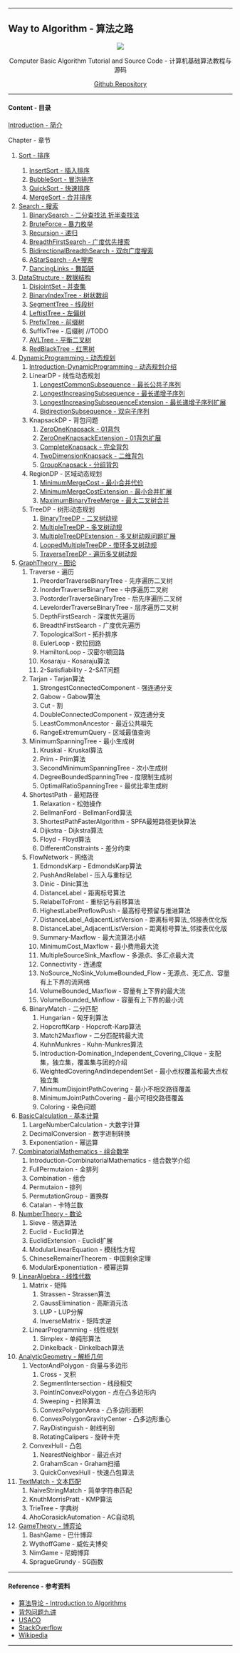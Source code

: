 <link rel="stylesheet" type="text/css" href="res/style.css" />
<link rel="stylesheet" type="text/css" href="../res/style.css" />
<link rel="stylesheet" type="text/css" href="../../res/style.css" />
<script type="text/javascript" async src="//cdn.bootcss.com/mathjax/2.7.0/MathJax.js?config=TeX-AMS-MML_HTMLorMML"></script>
<script type="text/javascript" async src="https://cdnjs.cloudflare.com/ajax/libs/mathjax/2.7.1/MathJax.js?config=TeX-MML-AM_CHTML"></script>


--------
<p align="center"><h2> Way to Algorithm - 算法之路</h2></p>
<p align="center"><img src="res/keyboard.jpg" /></p>
<p align="center">Computer Basic Algorithm Tutorial and Source Code - 计算机基础算法教程与源码</p>
<p align="center"><a href="https://github.com/zhaochenyou/Way-to-Algorithm">Github Repository</a></p>

--------
#### Content - 目录

[Introduction - 简介](https://zhaochenyou.github.io/Way-to-Algorithm/Introduction.md)

Chapter - 章节

1. [Sort - 排序](Chapter-1/README.md)
    1. [InsertSort - 插入排序](Chapter-1/InsertSort.md)
    2. [BubbleSort - 冒泡排序](Chapter-1/BubbleSort.md)
    3. [QuickSort - 快速排序](Chapter-1/QuickSort.md)
    4. [MergeSort - 合并排序](Chapter-1/MergeSort.md)

    <li><a href="Chapter-2/index.html">Search - 搜索</a><br>
    <ol>
        <li><a href="Chapter-2/BinarySearch.html">BinarySearch - 二分查找法 折半查找法</a></li>
        <li><a href="Chapter-2/BruteForce.html">BruteForce - 暴力枚举</a></li>
        <li><a href="Chapter-2/Recursion.html">Recursion - 递归</a></li>
        <li><a href="Chapter-2/BreadthFirstSearch.html">BreadthFirstSearch - 广度优先搜索</a></li>
        <li><a href="Chapter-2/BidirectionalBreadthSearch.html">BidirectionalBreadthSearch - 双向广度搜索</a></li>
        <li><a href="Chapter-2/AStarSearch.html">AStarSearch - A*搜索</a></li>
        <li><a href="Chapter-2/DancingLinks.html">DancingLinks - 舞蹈链</a></li>
    </ol>
    </li>

    <li><a href="https://zhaochenyou.github.io/Way-to-Algorithm/Chapter-3/">DataStructure - 数据结构</a><br>
    <ol>
        <li><a href="https://zhaochenyou.github.io/Way-to-Algorithm/Chapter-3/DisjointSet">DisjointSet - 并查集</a></li>
        <li><a href="https://zhaochenyou.github.io/Way-to-Algorithm/Chapter-3/BinaryIndexTree/">BinaryIndexTree - 树状数组</a></li>
        <li><a href="https://zhaochenyou.github.io/Way-to-Algorithm/Chapter-3/SegmentTree/">SegmentTree - 线段树</a></li>
        <li><a href="https://zhaochenyou.github.io/Way-to-Algorithm/Chapter-3/LeftistTree/">LeftistTree - 左偏树</a></li>
        <li><a href="https://zhaochenyou.github.io/Way-to-Algorithm/Chapter-3/PrefixTree/">PrefixTree - 前缀树</a></li>
        <li>SuffixTree - 后缀树 //TODO</li>
        <li><a href="https://zhaochenyou.github.io/Way-to-Algorithm/Chapter-3/AVLTree/">AVLTree - 平衡二叉树</a></li>
        <li><a href="https://zhaochenyou.github.io/Way-to-Algorithm/Chapter-3/RedBlackTree/">RedBlackTree - 红黑树</a></li>
    </ol>
    </li>
    <li><a href="https://zhaochenyou.github.io/Way-to-Algorithm/Chapter-4/">DynamicProgramming - 动态规划</a> <br>
    <ol>
        <li><a href="https://zhaochenyou.github.io/Way-to-Algorithm/Chapter-4/Introduction-DynamicProgramming/">Introduction-DynamicProgramming - 动态规划介绍</a></li>
        <li>LinearDP - 线性动态规划 
        <ol>
            <li><a href="https://zhaochenyou.github.io/Way-to-Algorithm/Chapter-4/LinearDP/LongestCommonSubsequence/">LongestCommonSubsequence - 最长公共子序列</a></li>
            <li><a href="https://zhaochenyou.github.io/Way-to-Algorithm/Chapter-4/LinearDP/LongestIncreasingSubsequence/">LongestIncreasingSubsequence - 最长递增子序列</a></li>
            <li><a href="https://zhaochenyou.github.io/Way-to-Algorithm/Chapter-4/LinearDP/LongestIncreasingSubsequenceExtension/">LongestIncreasingSubsequenceExtension - 最长递增子序列扩展</a></li>
            <li><a href="https://zhaochenyou.github.io/Way-to-Algorithm/Chapter-4/LinearDP/BidirectionSubsequence/">BidirectionSubsequence - 双向子序列</a></li>
        </ol>
        </li>
        <li>KnapsackDP - 背包问题 <br>
        <ol>
            <li><a href="https://zhaochenyou.github.io/Way-to-Algorithm/Chapter-4/KnapsackDP/ZeroOneKnapsack/">ZeroOneKnapsack - 01背包</a></li>
            <li><a href="https://zhaochenyou.github.io/Way-to-Algorithm/Chapter-4/KnapsackDP/ZeroOneKnapsackExtension/">ZeroOneKnapsackExtension - 01背包扩展</a></li>
            <li><a href="https://zhaochenyou.github.io/Way-to-Algorithm/Chapter-4/KnapsackDP/CompleteKnapsack/">CompleteKnapsack - 完全背包</a></li>
            <li><a href="https://zhaochenyou.github.io/Way-to-Algorithm/Chapter-4/KnapsackDP/TwoDimensionKnapsack/">TwoDimensionKnapsack - 二维背包</a></li>
            <li><a href="https://zhaochenyou.github.io/Way-to-Algorithm/Chapter-4/KnapsackDP/GroupKnapsack/">GroupKnapsack - 分组背包</a></li>
        </ol>
        </li>
        <li>RegionDP - 区域动态规划 <br>
        <ol>
            <li><a href="https://zhaochenyou.github.io/Way-to-Algorithm/Chapter-4/RegionDP/MinimumMergeCost/">MinimumMergeCost - 最小合并代价</a></li>
            <li><a href="https://zhaochenyou.github.io/Way-to-Algorithm/Chapter-4/RegionDP/MinimumMergeCostExtension/">MinimumMergeCostExtension - 最小合并扩展</a></li>
            <li><a href="https://zhaochenyou.github.io/Way-to-Algorithm/Chapter-4/RegionDP/MaximumBinaryTreeMerge/">MaximumBinaryTreeMerge - 最大二叉树合并</a></li>
        </ol>
        </li>
        <li>TreeDP - 树形动态规划 <br>
        <ol>
            <li><a href="https://zhaochenyou.github.io/Way-to-Algorithm/Chapter-4/TreeDP/BinaryTreeDP/">BinaryTreeDP - 二叉树动规</a></li>
            <li><a href="https://zhaochenyou.github.io/Way-to-Algorithm/Chapter-4/TreeDP/MultipleTreeDP/">MultipleTreeDP - 多叉树动规</a></li>
            <li><a href="https://zhaochenyou.github.io/Way-to-Algorithm/Chapter-4/TreeDP/MultipleTreeDPExtension/">MultipleTreeDPExtension - 多叉树动规问题扩展</a></li>
            <li><a href="https://zhaochenyou.github.io/Way-to-Algorithm/Chapter-4/TreeDP/LoopedMultipleTreeDP/">LoopedMultipleTreeDP - 带环多叉树动规</a></li>
            <li><a href="https://zhaochenyou.github.io/Way-to-Algorithm/Chapter-4/TreeDP/TraverseTreeDP/">TraverseTreeDP - 遍历多叉树动规</a></li>
        </ol>
        </li>
    </ol>
    </li>
    <li><a href="https://zhaochenyou.github.io/Way-to-Algorithm/Chapter-5/">GraphTheory - 图论</a> <br>
    <ol>
        <li>Traverse - 遍历 <br>
        <ol>
            <li>PreorderTraverseBinaryTree - 先序遍历二叉树</li>
            <li>InorderTraverseBinaryTree - 中序遍历二叉树</li>
            <li>PostorderTraverseBinaryTree - 后先序遍历二叉树</li>
            <li>LevelorderTraverseBinaryTree - 层序遍历二叉树</li>
            <li>DepthFirstSearch - 深度优先遍历</li>
            <li>BreadthFirstSearch - 广度优先遍历</li>
            <li>TopologicalSort - 拓扑排序</li>
            <li>EulerLoop - 欧拉回路</li>
            <li>HamiltonLoop - 汉密尔顿回路</li>
            <li>Kosaraju - Kosaraju算法</li>
            <li>2-Satisfiability - 2-SAT问题</li>
        </ol>
        </li>
        <li>Tarjan - Tarjan算法 <br>
        <ol>
            <li>StrongestConnectedComponent - 强连通分支</li>
            <li>Gabow - Gabow算法</li>
            <li>Cut - 割</li>
            <li>DoubleConnectedComponent - 双连通分支</li>
            <li>LeastCommonAncestor - 最近公共祖先</li>
            <li>RangeExtremumQuery - 区域最值查询</li>
        </ol>
        </li>
        <li>MinimumSpanningTree - 最小生成树 <br>
        <ol>
            <li>Kruskal - Kruskal算法</li>
            <li>Prim - Prim算法</li>
            <li>SecondMinimumSpanningTree - 次小生成树</li>
            <li>DegreeBoundedSpanningTree - 度限制生成树</li>
            <li>OptimalRatioSpanningTree - 最优比率生成树</li>
        </ol>
        </li>
        <li>ShortestPath - 最短路径 <br>
        <ol>
            <li>Relaxation - 松弛操作</li>
            <li>BellmanFord - BellmanFord算法</li>
            <li>ShortestPathFasterAlgorithm - SPFA最短路径更快算法</li>
            <li>Dijkstra - Dijkstra算法</li>
            <li>Floyd - Floyd算法</li>
            <li>DifferentConstraints - 差分约束</li>
        </ol>
        </li>
        <li>FlowNetwork - 网络流 <br>
        <ol>
            <li>EdmondsKarp - EdmondsKarp算法</li>
            <li>PushAndRelabel - 压入与重标记</li>
            <li>Dinic - Dinic算法</li>
            <li>DistanceLabel - 距离标号算法</li>
            <li>RelabelToFront - 重标记与前移算法</li>
            <li>HighestLabelPreflowPush - 最高标号预留与推进算法</li>
            <li>DistanceLabel_AdjacentListVersion - 距离标号算法_邻接表优化版</li>
            <li>DistanceLabel_AdjacentListVersion - 距离标号算法_邻接表优化版</li>
            <li>Summary-Maxflow - 最大流算法小结</li>
            <li>MinimumCost_Maxflow - 最小费用最大流</li>
            <li>MultipleSourceSink_Maxflow - 多源点、多汇点最大流</li>
            <li>Connectivity - 连通度</li>
            <li>NoSource_NoSink_VolumeBounded_Flow - 无源点、无汇点、容量有上下界的流网络</li>
            <li>VolumeBounded_Maxflow - 容量有上下界的最大流</li>
            <li>VolumeBounded_Minflow - 容量有上下界的最小流</li>
        </ol>
        </li>
        <li>BinaryMatch - 二分匹配 <br>
        <ol>
            <li>Hungarian - 匈牙利算法</li>
            <li>HopcroftKarp - Hopcroft-Karp算法</li>
            <li>Match2Maxflow - 二分匹配转最大流</li>
            <li>KuhnMunkres - Kuhn-Munkres算法</li>
            <li>Introduction-Domination_Independent_Covering_Clique - 支配集，独立集，覆盖集与团的介绍</li>
            <li>WeightedCoveringAndIndependentSet - 最小点权覆盖和最大点权独立集</li>
            <li>MinimumDisjointPathCovering - 最小不相交路径覆盖</li>
            <li>MinimumJointPathCovering - 最小可相交路径覆盖</li>
            <li>Coloring - 染色问题</li>
        </ol>
        </li>
    </ol>
    </li>
    <li><a href="https://zhaochenyou.github.io/Way-to-Algorithm/Chapter-6/">BasicCalculation - 基本计算</a> <br>
    <ol>
        <li>LargeNumberCalculation - 大数字计算</li>
        <li>DecimalConversion - 数字进制转换</li>
        <li>Exponentiation - 幂运算</li>
    </ol>
    </li>

    <li><a href="https://zhaochenyou.github.io/Way-to-Algorithm/Chapter-7/">CombinatorialMathematics - 组合数学</a> <br>
    <ol>
        <li>Introduction-CombinatorialMathematics - 组合数学介绍</li>
        <li>FullPermutaion - 全排列</li>
        <li>Combination - 组合</li>
        <li>Permutaion - 排列</li>
        <li>PermutationGroup - 置换群</li>
        <li>Catalan - 卡特兰数</li>
    </ol>
    </li>

    <li><a href="https://zhaochenyou.github.io/Way-to-Algorithm/Chapter-8/">NumberTheory - 数论</a> <br>
    <ol>
        <li>Sieve - 筛选算法</li>
        <li>Euclid - Euclid算法</li>
        <li>EuclidExtension - Euclid扩展</li>
        <li>ModularLinearEquation - 模线性方程</li>
        <li>ChineseRemainerTheorem - 中国剩余定理</li>
        <li>ModularExponentiation - 模幂运算</li>
    </ol>
    </li>

    <li><a href="https://zhaochenyou.github.io/Way-to-Algorithm/Chapter-9/">LinearAlgebra - 线性代数</a> <br>
    <ol>
        <li>Matrix - 矩阵 <br>
        <ol>
            <li>Strassen - Strassen算法</li>
            <li>GaussElimination - 高斯消元法</li>
            <li>LUP - LUP分解</li>
            <li>InverseMatrix - 矩阵求逆</li>
        </ol>
        </li>
        <li>LinearProgramming - 线性规划 <br>
        <ol>
            <li>Simplex - 单纯形算法</li>
            <li>Dinkelback - Dinkelbach算法</li>
        </ol>
        </li>
    </ol>
    </li>

    <li><a href="https://zhaochenyou.github.io/Way-to-Algorithm/Chapter-10/">AnalyticGeometry - 解析几何</a> <br>
    <ol>
        <li>VectorAndPolygon - 向量与多边形 <br>
        <ol>
            <li>Cross - 叉积</li>
            <li>SegmentIntersection - 线段相交</li>
            <li>PointInConvexPolygon - 点在凸多边形内</li>
            <li>Sweeping - 扫除算法</li>
            <li>ConvexPolygonArea - 凸多边形面积</li>
            <li>ConvexPolygonGravityCenter - 凸多边形重心</li>
            <li>RayDistinguish - 射线判别</li>
            <li>RotatingCalipers - 旋转卡壳</li>
        </ol>
        </li>
        <li>ConvexHull - 凸包 <br>
        <ol>
            <li>NearestNeighbor - 最近点对</li>
            <li>GrahamScan - Graham扫描</li>
            <li>QuickConvexHull - 快速凸包算法</li>
        </ol>
        </li>
    </ol>
    </li>

    <li><a href="https://zhaochenyou.github.io/Way-to-Algorithm/Chapter-11/">TextMatch - 文本匹配</a> <br>
    <ol>
        <li>NaiveStringMatch - 简单字符串匹配</li>
        <li>KnuthMorrisPratt - KMP算法</li>
        <li>TrieTree - 字典树</li>
        <li>AhoCorasickAutomation - AC自动机</li>
    </ol>
    </li>
    <li><a href="https://zhaochenyou.github.io/Way-to-Algorithm/Chapter-12/">GameTheory - 博弈论</a> <br>
    <ol>
        <li>BashGame - 巴什博弈</li>
        <li>WythoffGame - 威佐夫博奕</li>
        <li>NimGame - 尼姆博弈</li>
        <li>SpragueGrundy - SG函数</li>
    </ol>
    </li>

</ol>

<hr>
<h4>Reference - 参考资料</h4>
<ul>
    <li><a href="http://ce.bonabu.ac.ir/uploads/30/CMS/user/file/115/EBook/Introduction.to.Algorithms.3rd.Edition.Sep.2010.pdf">算法导论 - Introduction to Algorithms</a></li>
    <li><a href="http://love-oriented.com/pack/">背包问题九讲</a></li>
    <li><a href="http://www.usaco.org/">USACO</a></li>
    <li><a href="http://stackoverflow.com/">StackOverflow</a></li>
    <li><a href="https://www.wikipedia.org/">Wikipedia</a></li>
</ul>

<hr>

</div>
<div id="right_box"></div>
</div>
</body>
</html>
